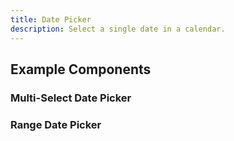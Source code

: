 ```yaml
---
title: Date Picker
description: Select a single date in a calendar.
---
```


<script>
	import { Preview } from '$docs/components'
	export let snippets
	export let previews
</script>

## Example Components

### Multi-Select Date Picker

<Preview code={snippets.multiple}>
    <svelte:component this={previews.multiple} />
</Preview>

### Range Date Picker

<Preview code={snippets.range}>
    <svelte:component this={previews.range} />
</Preview>
